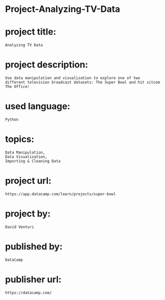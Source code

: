 # Project-Analyzing-TV-Data

# project title:

    Analyzing TV Data

# project description:

    Use data manipulation and visualization to explore one of two different television broadcast datasets: The Super Bowl and hit sitcom The Office!

# used language:

    Python

# topics:

    Data Manipulation,
    Data Visualization,
    Importing & Cleaning Data

# project url:

    https://app.datacamp.com/learn/projects/super-bowl

# project by:

    David Venturi

# published by:

    DataCamp

# publisher url:

    https://datacamp.com/
